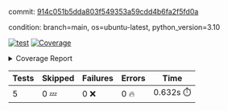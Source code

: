 commit: [914c051b5dda803f549353a59cdd4b6fa2f5fd0a](https://github.com/rcmdnk/pyproject-pre-commit/tree/914c051b5dda803f549353a59cdd4b6fa2f5fd0a)

condition: branch=main, os=ubuntu-latest, python_version=3.10

[![test](https://github.com/rcmdnk/pyproject-pre-commit/actions/workflows/test.yml/badge.svg)](https://github.com/rcmdnk/pyproject-pre-commit/actions/runs/6777003949)
<a href="https://github.com/rcmdnk/pyproject-pre-commit/blob/914c051b5dda803f549353a59cdd4b6fa2f5fd0a/README.md"><img alt="Coverage" src="https://img.shields.io/badge/Coverage-96%25-brightgreen.svg" /></a><details><summary>Coverage Report </summary><table><tr><th>File</th><th>Stmts</th><th>Miss</th><th>Cover</th><th>Missing</th></tr><tbody><tr><td colspan="5"><b>src/pyproject_pre_commit</b></td></tr><tr><td>&nbsp; &nbsp;<a href="https://github.com/rcmdnk/pyproject-pre-commit/blob/914c051b5dda803f549353a59cdd4b6fa2f5fd0a/src/pyproject_pre_commit/pyproject_pre_commit.py">pyproject_pre_commit.py</a></td><td>18</td><td>1</td><td>94%</td><td><a href="https://github.com/rcmdnk/pyproject-pre-commit/blob/914c051b5dda803f549353a59cdd4b6fa2f5fd0a/src/pyproject_pre_commit/pyproject_pre_commit.py#L91">91</a></td></tr><tr><td><b>TOTAL</b></td><td><b>23</b></td><td><b>1</b></td><td><b>96%</b></td><td>&nbsp;</td></tr></tbody></table></details>

| Tests | Skipped | Failures | Errors | Time |
| ----- | ------- | -------- | -------- | ------------------ |
| 5 | 0 :zzz: | 0 :x: | 0 :fire: | 0.632s :stopwatch: |


